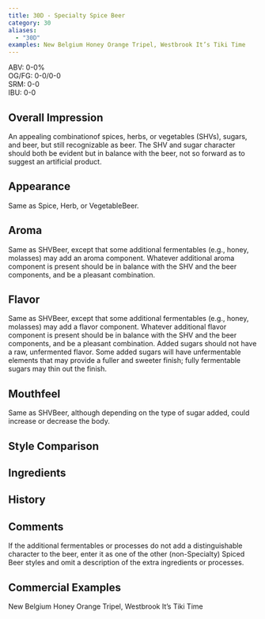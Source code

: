 ```yaml
---
title: 30D - Specialty Spice Beer
category: 30
aliases: 
  - "30D"
examples: New Belgium Honey Orange Tripel, Westbrook It’s Tiki Time
---
```


ABV: 0-0%  
OG/FG: 0-0/0-0  
SRM: 0-0  
IBU: 0-0

## Overall Impression
An appealing combinationof spices, herbs, or vegetables (SHVs), sugars, and beer, but still recognizable as beer. The SHV and sugar character should both be evident but in balance with the beer, not so forward as to suggest an artificial product.

## Appearance
Same as Spice, Herb, or VegetableBeer.

## Aroma
Same as SHVBeer, except that some additional fermentables (e.g., honey, molasses) may add an aroma component. Whatever additional aroma component is present should be in balance with the SHV and the beer components, and be a pleasant combination.

## Flavor
Same as SHVBeer, except that some additional fermentables (e.g., honey, molasses) may add a flavor component. Whatever additional flavor component is present should be in balance with the SHV and the beer components, and be a pleasant combination. Added sugars should not have a raw, unfermented flavor. Some added sugars will have unfermentable elements that may provide a fuller and sweeter finish; fully fermentable sugars may thin out the finish.

## Mouthfeel
Same as SHVBeer, although depending on the type of sugar added, could increase or decrease the body.

## Style Comparison


## Ingredients


## History


## Comments
If the additional fermentables or processes do not add a distinguishable character to the beer, enter it as one of the other (non-Specialty) Spiced Beer styles and omit a description of the extra ingredients or processes.

## Commercial Examples
New Belgium Honey Orange Tripel, Westbrook It’s Tiki Time